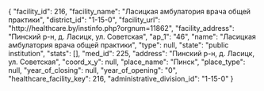 {
    "facility_id": 216,
    "facility_name": "Ласицкая амбулатория врача общей практики",
    "district_id": "1-15-0",
    "facility_url": "http:\/\/healthcare.by\/instinfo.php?orgnum=11862",
    "facility_address": "Пинский р-н, д. Ласицк,  ул. Советская",
    "ap_1": "46",
    "name": "Ласицкая амбулатория врача общей практики",
    "type": null,
    "state": "public institution",
    "stats": [],
    "med_id": 225,
    "address": "Пинский р-н, д. Ласицк,  ул. Советская",
    "coord_x_y": null,
    "place_name": "Пинск",
    "place_type": null,
    "year_of_closing": null,
    "year_of_opening": "0",
    "healthcare_facility_key": 216,
    "administrative_division_id": "1-15-0"
}